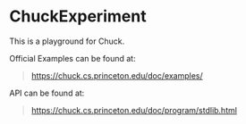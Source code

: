 # ChuckExperiment

This is a playground for Chuck.


Official Examples can be found at:
> https://chuck.cs.princeton.edu/doc/examples/

API can be found at:
> https://chuck.cs.princeton.edu/doc/program/stdlib.html

